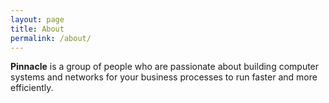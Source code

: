 ```yaml
---
layout: page
title: About
permalink: /about/
---
```


**Pinnacle** is a group of people who are passionate about building computer systems and networks for your business processes to run faster and more efficiently.
